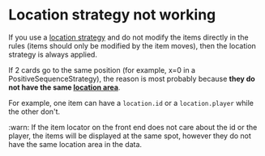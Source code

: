 # Location strategy not working

If you use a [location strategy](features/location-strategies.md) and do not modify the items directly in the rules (items should only be modified by the item moves), then the location strategy is always applied.

If 2 cards go to the same position (for example, x=0 in a PositiveSequenceStrategy), the reason is most probably because **they do not have the same [location area](concepts/location-area.md)**.

For example, one item can have a `location.id` or a `location.player` while the other don't.

:warn: If the item locator on the front end does not care about the id or the player, the items will be displayed at the same spot, however they do not have the same location area in the data.
